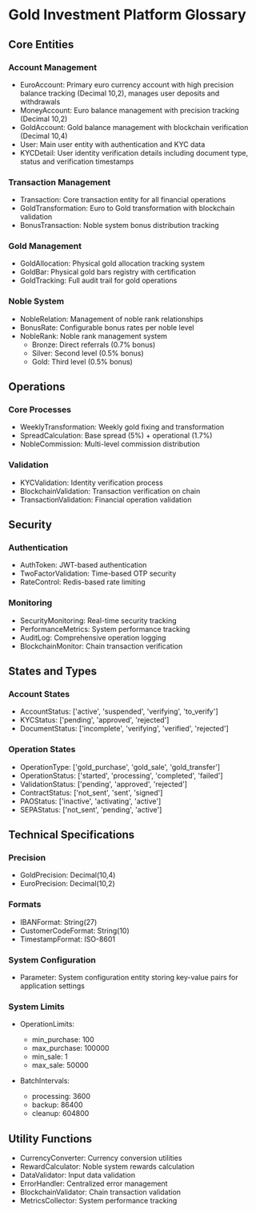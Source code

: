 
# Gold Investment Platform Glossary

## Core Entities

### Account Management
- EuroAccount: Primary euro currency account with high precision balance tracking (Decimal 10,2), manages user deposits and withdrawals
- MoneyAccount: Euro balance management with precision tracking (Decimal 10,2)
- GoldAccount: Gold balance management with blockchain verification (Decimal 10,4)
- User: Main user entity with authentication and KYC data
- KYCDetail: User identity verification details including document type, status and verification timestamps

### Transaction Management
- Transaction: Core transaction entity for all financial operations
- GoldTransformation: Euro to Gold transformation with blockchain validation
- BonusTransaction: Noble system bonus distribution tracking

### Gold Management
- GoldAllocation: Physical gold allocation tracking system
- GoldBar: Physical gold bars registry with certification
- GoldTracking: Full audit trail for gold operations

### Noble System
- NobleRelation: Management of noble rank relationships
- BonusRate: Configurable bonus rates per noble level
- NobleRank: Noble rank management system
  - Bronze: Direct referrals (0.7% bonus)
  - Silver: Second level (0.5% bonus)
  - Gold: Third level (0.5% bonus)

## Operations

### Core Processes
- WeeklyTransformation: Weekly gold fixing and transformation
- SpreadCalculation: Base spread (5%) + operational (1.7%)
- NobleCommission: Multi-level commission distribution

### Validation
- KYCValidation: Identity verification process
- BlockchainValidation: Transaction verification on chain
- TransactionValidation: Financial operation validation

## Security

### Authentication
- AuthToken: JWT-based authentication
- TwoFactorValidation: Time-based OTP security
- RateControl: Redis-based rate limiting

### Monitoring
- SecurityMonitoring: Real-time security tracking
- PerformanceMetrics: System performance tracking
- AuditLog: Comprehensive operation logging
- BlockchainMonitor: Chain transaction verification

## States and Types

### Account States
- AccountStatus: ['active', 'suspended', 'verifying', 'to_verify']
- KYCStatus: ['pending', 'approved', 'rejected']
- DocumentStatus: ['incomplete', 'verifying', 'verified', 'rejected']

### Operation States
- OperationType: ['gold_purchase', 'gold_sale', 'gold_transfer']
- OperationStatus: ['started', 'processing', 'completed', 'failed']
- ValidationStatus: ['pending', 'approved', 'rejected']
- ContractStatus: ['not_sent', 'sent', 'signed']
- PAOStatus: ['inactive', 'activating', 'active']
- SEPAStatus: ['not_sent', 'pending', 'active']

## Technical Specifications

### Precision
- GoldPrecision: Decimal(10,4)
- EuroPrecision: Decimal(10,2)

### Formats
- IBANFormat: String(27)
- CustomerCodeFormat: String(10)
- TimestampFormat: ISO-8601

### System Configuration
- Parameter: System configuration entity storing key-value pairs for application settings

### System Limits
- OperationLimits:
  - min_purchase: 100
  - max_purchase: 100000
  - min_sale: 1
  - max_sale: 50000

- BatchIntervals:
  - processing: 3600
  - backup: 86400
  - cleanup: 604800

## Utility Functions
- CurrencyConverter: Currency conversion utilities
- RewardCalculator: Noble system rewards calculation
- DataValidator: Input data validation
- ErrorHandler: Centralized error management
- BlockchainValidator: Chain transaction validation
- MetricsCollector: System performance tracking
